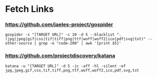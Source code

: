 # Fetch Links
### https://github.com/jaeles-project/gospider
```gospider -s "[TARGET URL]" -c 10 -d 5 --blacklist ".(jpg|jpeg|gif|css|tif|tiff|png|ttf|woff|woff2|ico|pdf|svg|txt)" --other-source | grep -e "code-200" | awk '{print $5}'```


### https://github.com/projectdiscovery/katana
```katana -u "[TARGET URL]" -d 5 -jc -aff -hl -silent -ef jpg,jpeg,gif,css,tif,tiff,png,ttf,woff,woff2,ico,pdf,svg,txt```
